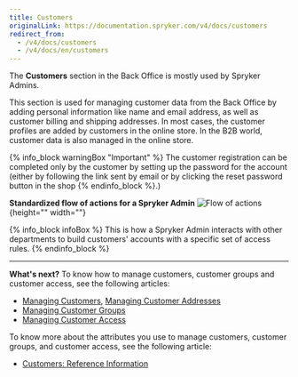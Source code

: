 ```yaml
---
title: Customers
originalLink: https://documentation.spryker.com/v4/docs/customers
redirect_from:
  - /v4/docs/customers
  - /v4/docs/en/customers
---
```


The **Customers** section in the Back Office is mostly used by Spryker Admins.

This section is used for managing customer data from the Back Office by adding personal information like name and email address, as well as customer billing and shipping addresses. In most cases, the customer profiles are added by customers in the online store. In the B2B world, customer data is also managed in the online store.

{% info_block warningBox "Important" %}
The customer registration can be completed only by the customer by setting up the password for the account (either by following the link sent by email or by clicking the reset password button in the shop
{% endinfo_block %}.)

**Standardized flow of actions for a Spryker Admin**
![Flow of actions](https://spryker.s3.eu-central-1.amazonaws.com/docs/User+Guides/Back+Office+User+Guides/Customers/customers-section.png){height="" width=""}

{% info_block infoBox %}
This is how a Spryker Admin interacts with other departments to build customers' accounts with a specific set of access rules. 
{% endinfo_block %}
***
**What's next?**
To know how to manage customers, customer groups and customer access, see the following articles:

* [Managing Customers](/docs/scos/dev/user-guides/202001.0/back-office-user-guide/customers/customers-customer-access-customer-groups/managing-customers.html), [Managing Customer Addresses](/docs/scos/dev/user-guides/202001.0/back-office-user-guide/customers/customers-customer-access-customer-groups/managing-customer-addresses.html)
* [Managing Customer Groups](/docs/scos/dev/user-guides/202001.0/back-office-user-guide/customers/customers-customer-access-customer-groups/managing-customer-groups.html)
* [Managing Customer Access](/docs/scos/dev/user-guides/202001.0/back-office-user-guide/customers/customers-customer-access-customer-groups/managing-customer-access.html)

To know more about the attributes you use to manage customers, customer groups, and customer access, see the following article:

* [Customers: Reference Information](/docs/scos/dev/user-guides/202001.0/back-office-user-guide/customers/references/customers-reference-information.html)
